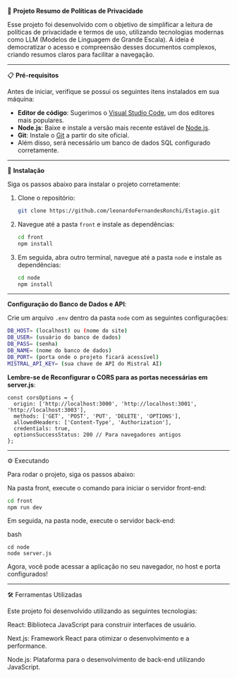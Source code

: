 🚀 **Projeto Resumo de Políticas de Privacidade**

Esse projeto foi desenvolvido com o objetivo de simplificar a leitura de políticas de privacidade e termos de uso, utilizando tecnologias modernas como LLM (Modelos de Linguagem de Grande Escala). A ideia é democratizar o acesso e compreensão desses documentos complexos, criando resumos claros para facilitar a navegação.

---

📋 **Pré-requisitos**

Antes de iniciar, verifique se possui os seguintes itens instalados em sua máquina:

- **Editor de código**: Sugerimos o [Visual Studio Code](https://code.visualstudio.com/), um dos editores mais populares.
- **Node.js**: Baixe e instale a versão mais recente estável de [Node.js](https://nodejs.org/).
- **Git**: Instale o [Git](https://git-scm.com/) a partir do site oficial.
- Além disso, será necessário um banco de dados SQL configurado corretamente.

---

🔧 **Instalação**

Siga os passos abaixo para instalar o projeto corretamente:

1. Clone o repositório:
    ```bash
    git clone https://github.com/leonardoFernandesRonchi/Estagio.git
    ```

2. Navegue até a pasta `front` e instale as dependências:
    ```bash
    cd front
    npm install
    ```

3. Em seguida, abra outro terminal, navegue até a pasta `node` e instale as dependências:
    ```bash
    cd node
    npm install
    ```

---

**Configuração do Banco de Dados e API**:

Crie um arquivo `.env` dentro da pasta `node` com as seguintes configurações:

```bash
DB_HOST= (localhost) ou (nome do site)
DB_USER= (usuário do banco de dados)
DB_PASS= (senha)
DB_NAME= (nome do banco de dados)
DB_PORT= (porta onde o projeto ficará acessível)
MISTRAL_API_KEY= (sua chave de API do Mistral AI)
```

**Lembre-se de Reconfigurar o CORS para as portas necessárias em server.js**:

```
const corsOptions = {
  origin: ['http://localhost:3000', 'http://localhost:3001', 'http://localhost:3003'],
  methods: ['GET', 'POST', 'PUT', 'DELETE', 'OPTIONS'],
  allowedHeaders: ['Content-Type', 'Authorization'],
  credentials: true,
  optionsSuccessStatus: 200 // Para navegadores antigos
};

```
---

⚙️ Executando

Para rodar o projeto, siga os passos abaixo:

Na pasta front, execute o comando para iniciar o servidor front-end:

```bash
cd front
npm run dev
```
Em seguida, na pasta node, execute o servidor back-end:

bash
```
cd node
node server.js
```
Agora, você pode acessar a aplicação no seu navegador, no host e porta configurados!

---

🛠️ Ferramentas Utilizadas

Este projeto foi desenvolvido utilizando as seguintes tecnologias:

React: Biblioteca JavaScript para construir interfaces de usuário.

Next.js: Framework React para otimizar o desenvolvimento e a performance.

Node.js: Plataforma para o desenvolvimento de back-end utilizando JavaScript.




